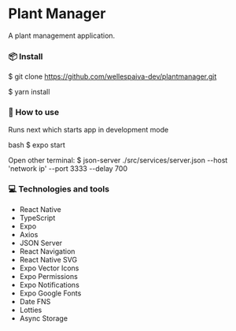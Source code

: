 # Plant Manager

A plant management application.

### 📦 Install


$ git clone https://github.com/wellespaiva-dev/plantmanager.git

$ yarn install


### 🔨 How to use

Runs next which starts app in development mode

bash
$ expo start

Open other terminal: 
$ json-server ./src/services/server.json --host 'network ip' --port 3333 --delay 700



### :computer: Technologies and tools

- React Native
- TypeScript
- Expo
- Axios
- JSON Server
- React Navigation
- React Native SVG
- Expo Vector Icons
- Expo Permissions
- Expo Notifications
- Expo Google Fonts
- Date FNS
- Lotties
- Async Storage
